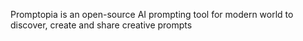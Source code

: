 Promptopia is an open-source AI prompting tool for modern world to discover, create and share creative prompts
